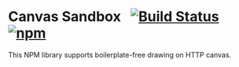 # Canvas Sandbox &nbsp; [![Build Status](https://travis-ci.org/JafarSadik/graphics.svg?branch=master)](https://travis-ci.org/JafarSadik/graphics)  [![npm](https://img.shields.io/npm/v/canvas-sandbox.svg)](https://www.npmjs.com/package/canvas-sandbox) 

This NPM library supports boilerplate-free drawing on HTTP canvas.


